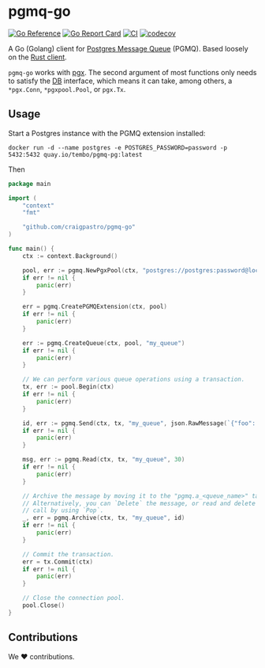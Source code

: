 # pgmq-go

[![Go Reference](https://pkg.go.dev/badge/github.com/craigpastro/pgmq-go.svg)](https://pkg.go.dev/github.com/craigpastro/pgmq-go)
[![Go Report Card](https://goreportcard.com/badge/github.com/craigpastro/pgmq-go)](https://goreportcard.com/report/github.com/craigpastro/pgmq-go)
[![CI](https://github.com/craigpastro/pgmq-go/actions/workflows/push_to_main.yaml/badge.svg)](https://github.com/craigpastro/pgmq-go/actions/workflows/push_to_main.yaml)
[![codecov](https://codecov.io/github/craigpastro/pgmq-go/branch/main/graph/badge.svg?token=00AJODX77Z)](https://codecov.io/github/craigpastro/pgmq-go)

A Go (Golang) client for
[Postgres Message Queue](https://github.com/tembo-io/pgmq) (PGMQ). Based loosely
on the [Rust client](https://github.com/tembo-io/pgmq/tree/main/pgmq-rs).

`pgmq-go` works with [pgx](https://github.com/jackc/pgx). The second argument of most functions only needs to satisfy the [DB](https://pkg.go.dev/github.com/craigpastro/pgmq-go#DB) interface, which means it can take, among others, a `*pgx.Conn`, `*pgxpool.Pool`, or `pgx.Tx`.

## Usage

Start a Postgres instance with the PGMQ extension installed:

```shell
docker run -d --name postgres -e POSTGRES_PASSWORD=password -p 5432:5432 quay.io/tembo/pgmq-pg:latest
```

Then

```go
package main

import (
    "context"
    "fmt"

    "github.com/craigpastro/pgmq-go"
)

func main() {
    ctx := context.Background()

    pool, err := pgmq.NewPgxPool(ctx, "postgres://postgres:password@localhost:5432/postgres")
    if err != nil {
        panic(err)
    }

    err = pgmq.CreatePGMQExtension(ctx, pool)
    if err != nil {
        panic(err)
    }

    err := pgmq.CreateQueue(ctx, pool, "my_queue")
    if err != nil {
        panic(err)
    }

    // We can perform various queue operations using a transaction.
    tx, err := pool.Begin(ctx)
    if err != nil {
        panic(err)
    }

    id, err := pgmq.Send(ctx, tx, "my_queue", json.RawMessage(`{"foo": "bar"}`))
    if err != nil {
        panic(err)
    }

    msg, err := pgmq.Read(ctx, tx, "my_queue", 30)
    if err != nil {
        panic(err)
    }

    // Archive the message by moving it to the "pgmq.a_<queue_name>" table.
    // Alternatively, you can `Delete` the message, or read and delete in one
    // call by using `Pop`.
    _, err = pgmq.Archive(ctx, tx, "my_queue", id)
    if err != nil {
        panic(err)
    }

    // Commit the transaction.
    err = tx.Commit(ctx)
    if err != nil {
        panic(err)
    }

    // Close the connection pool.
    pool.Close()
}
```

## Contributions

We :heart: contributions.
